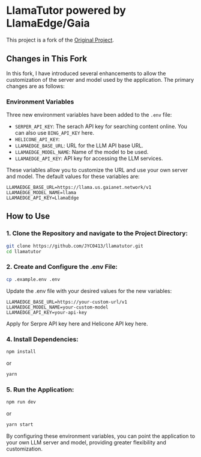 # LlamaTutor powered by LlamaEdge/Gaia

This project is a fork of the [Original Project](https://github.com/Nutlope/llamatutor).

## Changes in This Fork

In this fork, I have introduced several enhancements to allow the customization of the server and model used by the application. The primary changes are as follows:

### Environment Variables

Three new environment variables have been added to the `.env` file:
- `SERPER_API_KEY`: The serach API key for searching content online. You can also use `BING_API_KEY` here.
- `HELICONE_API_KEY`:
- `LLAMAEDGE_BASE_URL`: URL for the LLM API base URL.
- `LLAMAEDGE_MODEL_NAME`: Name of the model to be used.
- `LLAMAEDGE_API_KEY`: API key for accessing the LLM services.

These variables allow you to customize the URL and use your own server and model. The default values for these variables are:

```plaintext
LLAMAEDGE_BASE_URL=https://llama.us.gaianet.network/v1
LLAMAEDGE_MODEL_NAME=llama
LLAMAEDGE_API_KEY=LlamaEdge
```

## How to Use

### 1. Clone the Repository and navigate to the Project Directory:
```bash
git clone https://github.com/JYC0413/llamatutor.git
cd llamatutor
```

### 2. Create and Configure the .env File:
```bash
cp .example.env .env
```

Update the .env file with your desired values for the new variables:
```plaintext
LLAMAEDGE_BASE_URL=https://your-custom-url/v1
LLAMAEDGE_MODEL_NAME=your-custom-model
LLAMAEDGE_API_KEY=your-api-key
```

Apply for Serpre API key here and Helicone API key here.

### 4. Install Dependencies:
```bash
npm install
```
or
```bash
yarn
```

### 5. Run the Application:
```bash
npm run dev
```
or
```bash
yarn start
```

By configuring these environment variables, you can point the application to your own LLM server and model, providing greater flexibility and customization.
